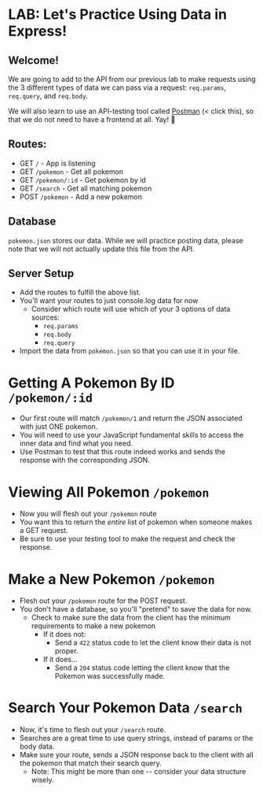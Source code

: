 # LAB: Let's Practice Using Data in Express!

## Welcome!

We are going to add to the API from our previous lab to make requests using the 3 different types of data we can pass via a request: `req.params`, `req.query`, and `req.body`.

We will also learn to use an API-testing tool called [Postman](https://postman.co) (< click this), so that we do not need to have a frontend at all. Yay! 🥳

## Routes:

* GET `/` - App is listening
* GET `/pokemon` - Get all pokemon
* GET `/pokemon/:id` - Get pokemon by id
* GET `/search` - Get all matching pokemon
* POST `/pokemon` - Add a new pokemon


## Database

`pokemon.json` stores our data. While we will practice posting data, please note that we will not actually update this file from the API.

## Server Setup

- Add the routes to fulfill the above list. 
- You'll want your routes to just console.log data for now
  - Consider which route will use which of your 3 options of data sources:
    - `req.params`
    - `req.body`
    - `req.query`
- Import the data from `pokemon.json` so that you can use it in your file.

# Getting A Pokemon By ID `/pokemon/:id`

- Our first route will match `/pokemon/1` and return the JSON associated with just ONE pokemon. 
- You will need to use your JavaScript fundamental skills to access the inner data and find what you need. 
- Use Postman to test that this route indeed works and sends the response with the corresponding JSON.

# Viewing All Pokemon `/pokemon`

- Now you will flesh out your `/pokemon` route
- You want this to return the *entire* list of pokemon when someone makes a GET request. 
- Be sure to use your testing tool to make the request and check the response. 

# Make a New Pokemon `/pokemon`

- Flesh out your `/pokemon` route for the POST request.
- You don't have a database, so you'll "pretend" to save the data for now. 
  - Check to make sure the data from the client has the minimum requirements to make a new pokemon
    - If it does not:
      - Send a `422` status code to let the client know their data is not proper.
    - If it does...
      - Send a `204` status code letting the client know that the Pokemon was successfully made. 


# Search Your Pokemon Data `/search`

- Now, it's time to flesh out your `/search` route.
- Searches are a great time to use query strings, instead of params or the body data. 
- Make sure your route, sends a JSON response back to the client with all the pokemon that match their search query. 
  - Note: This might be more than one -- consider your data structure wisely. 

